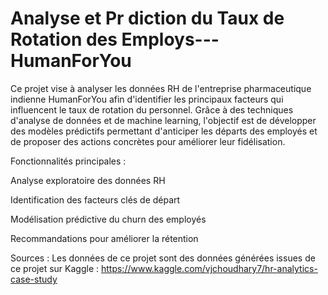 # Analyse et Pr diction du Taux de Rotation des Employs---HumanForYou
Ce projet vise à analyser les données RH de l'entreprise pharmaceutique indienne HumanForYou afin d'identifier les principaux facteurs qui influencent le taux de rotation du personnel. Grâce à des techniques d'analyse de données et de machine learning, l'objectif est de développer des modèles prédictifs permettant d'anticiper les départs des employés et de proposer des actions concrètes pour améliorer leur fidélisation.

Fonctionnalités principales :

Analyse exploratoire des données RH

Identification des facteurs clés de départ

Modélisation prédictive du churn des employés

Recommandations pour améliorer la rétention

Sources :
Les données de ce projet sont des données générées issues de ce projet sur
Kaggle : https://www.kaggle.com/vjchoudhary7/hr-analytics-case-study
